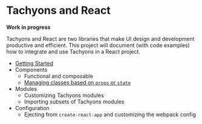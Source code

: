 # Tachyons and React

__Work in progress__

Tachyons and React are two libraries that make UI design and development productive and efficient.
This project will document (with code examples) how to integrate and use Tachyons in a React project.

- [Getting Started](https://github.com/johnotander/tachyons-and-react/tree/master/getting-started)
- Components
  - Functional and composable
  - [Managing classes based on `props` or `state`](https://github.com/johnotander/tachyons-and-react/tree/master/managing-classes)
- Modules
  - Customizing Tachyons modules
  - Importing subsets of Tachyons modules
- Configuration
  - Ejecting from `create-react-app` and customizing the webpack config
